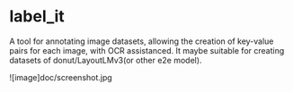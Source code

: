 # label_it

A tool for annotating image datasets, allowing the creation of key-value pairs for each image, with OCR assistanced. It maybe suitable for creating datasets of donut/LayoutLMv3(or other e2e model).

![image]doc/screenshot.jpg

